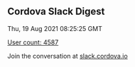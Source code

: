 ## Cordova Slack Digest
Thu, 19 Aug 2021 08:25:25 GMT

[User count: 4587](https://cordova.slack.com/)


Join the conversation at [slack.cordova.io](http://slack.cordova.io/)
